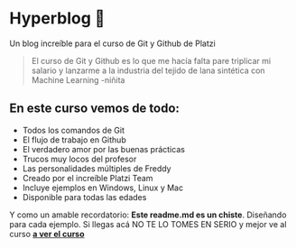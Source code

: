 # Hyperblog 💚
Un blog increíble para el curso de Git y Github de Platzi
>El curso de Git y Github es lo que me hacía falta pare triplicar mi salario y lanzarme a la industria del tejido de lana sintética con Machine Learning
>-niñita

## En este curso vemos de todo:
* Todos los comandos de Git
* El flujo de trabajo en Github
* El verdadero amor por las buenas prácticas
* Trucos muy locos del profesor
* Las personalidades múltiples de Freddy
* Creado por el increíble Platzi Team
* Incluye ejemplos en Windows, Linux y Mac
* Disponible para todas las edades

Y como un amable recordatorio: **Este readme.md es un chiste**. Diseñando para cada ejemplo. Si llegas acá NO TE LO TOMES EN SERIO y mejor ve al curso [**a ver el curso**](http://https://platzi.com/clases/git-github/ "a ver el curso")

